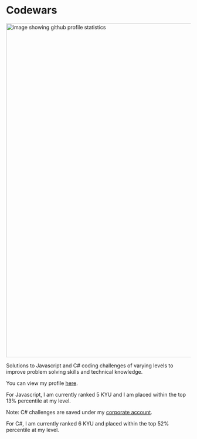# Codewars

<img width="909" alt="image showing github profile statistics" src="https://github.com/eleanorlatus/codewars/assets/90465357/2d0bd526-d1f9-4cd4-adf6-2bf7bda1c736">

Solutions to Javascript and C# coding challenges of varying levels to improve problem solving skills and technical knowledge. 

You can view my profile <a href="https://www.codewars.com/users/eleanorlatus">here</a>.

For Javascript, I am currently ranked 5 KYU and I am placed within the top 13% percentile at my level.

Note: C# challenges are saved under my <a href="https://www.codewars.com/users/EleanorCivica">corporate account</a>.

For C#, I am currently ranked 6 KYU and placed within the top 52% percentile at my level.
